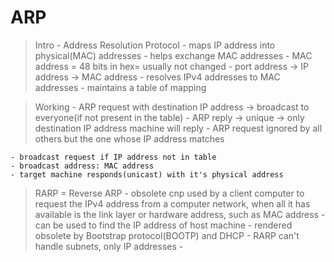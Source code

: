 # ARP
  > Intro
    - Address Resolution Protocol
    - maps IP address into physical(MAC) addresses
    - helps exchange MAC addresses
    - MAC address = 48 bits in hex= usually not changed
    - port address -> IP address -> MAC address
    - resolves IPv4 addresses to MAC addresses
    - maintains a table of mapping
  
  > Working
    - ARP request with destination IP address -> broadcast to everyone(if not present in the table)
    - ARP reply -> unique -> only destination IP address machine will reply
    - ARP request ignored by all others but the one whose IP address matches 
    
    - broadcast request if IP address not in table
    - broadcast address: MAC address
    - target machine responds(unicast) with it's physical address
  
  > RARP = Reverse ARP
    - obsolete cnp used by a client computer to request the IPv4 address from a computer network, when all it has available is the link layer
     or hardware address, such as MAC address
    - can be used to find the IP address of host machine
    - rendered obsolete by Bootstrap protocol(BOOTP) and DHCP
    - RARP can't handle subnets, only IP addresses
    - 
    
